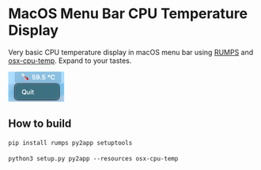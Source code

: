 # MacOS Menu Bar CPU Temperature Display
Very basic CPU temperature display in macOS menu bar using [RUMPS](https://github.com/jaredks/rumps) and [osx-cpu-temp](https://github.com/lavoiesl/osx-cpu-temp). Expand to your tastes.

![Screenshot of final menu bar item](https://github.com/niklaskoopmann/macos-temperature-rumps/blob/main/screenshot.png?raw=true)

## How to build
```
pip install rumps py2app setuptools

python3 setup.py py2app --resources osx-cpu-temp
```
